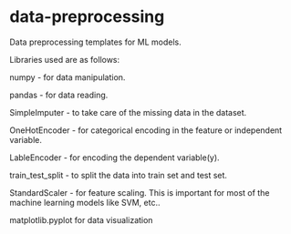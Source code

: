 # data-preprocessing
Data preprocessing templates for ML models.

Libraries used are as follows:

numpy - for data manipulation.

pandas - for data reading.

SimpleImputer - to take care of the missing data in the dataset.

OneHotEncoder - for categorical encoding in the feature or independent variable.

LableEncoder - for encoding the dependent variable(y).

train_test_split - to split the data into train set and test set.

StandardScaler - for feature scaling. This is important for most of the machine learning models like SVM, etc..

matplotlib.pyplot for data visualization

